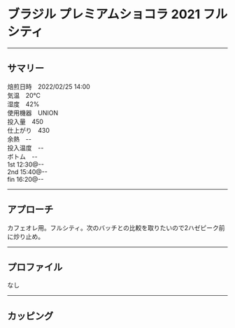 # ブラジル プレミアムショコラ 2021 フルシティ
***
## サマリー
焙煎日時　2022/02/25 14:00  
気温　20℃  
湿度　42%  
使用機器　UNION  
投入量　450  
仕上がり　430  
余熱　--  
投入温度　--  
ボトム　--  
1st 12:30@--  
2nd 15:40@--  
fin 16:20@--  
***
## アプローチ
カフェオレ用。フルシティ。次のバッチとの比較を取りたいので2ハゼピーク前に炒り止め。
***
## プロファイル
なし
***
## カッピング

